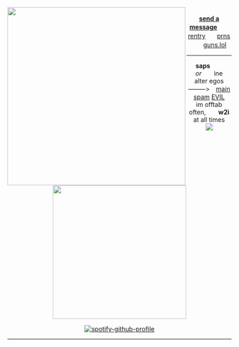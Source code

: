 <div align="center">

  <a href="https://x.com/kawgetsu/status/1962908055957602729/photo"><img src="https://i.postimg.cc/DfMmR4Lw/image.png" width="400" height="auto" align="left"></img></a> <br>
[**send a message**](https://sapsarata.atabook.org/)ㅤㅤ[rentry](https://rentry.co/SAPARATAH)ㅤㅤ[prns](https://en.pronouns.page/@directory)ㅤㅤ[guns.lol](https://guns.lol/seildirectory)

---
**saps**  *or*  ine <br>
alter egos ⸻> [main](https://github.com/seildirector) [spam](https://github.com/ruleroftheria) [EVIL](https://github.com/nezoshokii) <br>
im offtab often,  **w2i** at all times <br>
<img src="https://komarev.com/ghpvc/?username=atervir&label= ISLAND2 &color=ffffff&style=water" align="center"> <br>
<p align="center">
    <img width="300" src="" alt="">
</p>

[![spotify-github-profile](https://spotify-github-profile.kittinanx.com/api/view?uid=kwmho0p2lbotdgf6hwhi8nt3f&cover_image=true&theme=natemoo-re&show_offline=false&background_color=121212&interchange=false&bar_color=4d4d4d&bar_color_cover=false)](https://spotify-github-profile.kittinanx.com/api/view?uid=kwmho0p2lbotdgf6hwhi8nt3f&redirect=true) <br>

---
